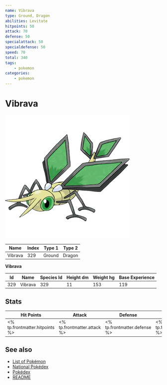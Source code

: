 ```yaml
---
name: Vibrava
type: Ground, Dragon
abilities: Levitate
hitpoints: 50
attack: 70
defense: 50
specialattack: 50
specialdefense: 50
speed: 70
total: 340
tags:
    - pokemon
categories:
    - pokemon
---
```


# Vibrava


![Vibrava](images/329.png)

| **Name** | **Index** | **Type 1** | **Type 2** |
|----|----|----|----|
| Vibrava | 329 | Ground | Dragon  |

**Vibrava** 




| **Id** | **Name** | **Species Id** | **Height dm** | **Weight hg** | **Base Experience** |
|--------|----------|----------------|------------|------------|---------------------|
| 329 | Vibrava | 329 | 11 | 153 | 119 |



## Stats

| **Hit Points** | **Attack** | **Defense** | **Special Attack** | **Special Defense** | **Speed** | **Total** |
|----------------|------------|-------------|--------------------|---------------------|-----------|-----------|
| <% tp.frontmatter.hitpoints %> | <% tp.frontmatter.attack %> | <% tp.frontmatter.defense %> | <% tp.frontmatter.specialattack %> | <% tp.frontmatter.specialdefense %> | <% tp.frontmatter.speed %> | <% tp.frontmatter.total %> |

## See also

- [List of Pokémon](../pokemon.md)
- [National Pokédex](../national_pokedex.md)
- [Pokédex](../pokedex.md)
- [README](../README.md)
